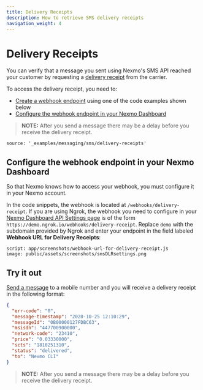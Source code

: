```yaml
---
title: Delivery Receipts
description: How to retrieve SMS delivery receipts
navigation_weight: 4
---
```


# Delivery Receipts

You can verify that a message you sent using Nexmo's SMS API reached your customer by requesting a [delivery receipt](/messaging/sms/guides/delivery-receipts) from the carrier.

To access the delivery receipt, you need to:

* [Create a webhook endpoint](/messaging/sms/code-snippets/before-you-begin#webhooks) using one of the code examples shown below
* [Configure the webhook endpoint in your Nexmo Dashboard](#configure-the-webhook-endpoint-in-your-nexmo-dashboard)

> **NOTE:** After you send a message there may be a delay before you receive the delivery receipt.

```code_snippets
source: '_examples/messaging/sms/delivery-receipts'
```

## Configure the webhook endpoint in your Nexmo Dashboard

So that Nexmo knows how to access your webhook, you must configure it in your Nexmo account.

In the code snippets, the webhook is located at `/webhooks/delivery-receipt`. If you are using Ngrok, the webhook you need to configure in your [Nexmo Dashboard API Settings page](https://dashboard.nexmo.com/settings) is of the form `https://demo.ngrok.io/webhooks/delivery-receipt`. Replace `demo` with the subdomain provided by Ngrok and enter your endpoint in the field labeled **Webhook URL for Delivery Receipts**:

```screenshot
script: app/screenshots/webhook-url-for-delivery-receipt.js
image: public/assets/screenshots/smsDLRsettings.png
```

## Try it out

[Send a message](send-an-sms) to a mobile number and you will receive a delivery receipt in the following format:

```json
{
  "err-code": "0",
  "message-timestamp": "2020-10-25 12:10:29",
  "messageId": "0B00000127FDBC63",
  "msisdn": "447700900000",
  "network-code": "23410",
  "price": "0.03330000",
  "scts": "1810251310",
  "status": "delivered",
  "to": "Nexmo CLI"
}
```

> **NOTE:** After you send a message there may be a delay before you receive the delivery receipt.


